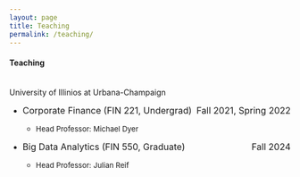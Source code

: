 ```yaml
---
layout: page
title: Teaching
permalink: /teaching/
---
```

  
#### **Teaching** <br>
\
University of Illinios at Urbana-Champaign<br> 
  * <font size="3"> Corporate Finance (FIN 221, Undergrad) <span style="float:right;">Fall 2021, Spring 2022 </span> </font>
    - <font size="2"> Head Professor: Michael Dyer</font>

  * <font size="3"> Big Data Analytics (FIN 550, Graduate) <span style="float:right;">Fall 2024 </span> </font>
    - <font size="2"> Head Professor: Julian Reif</font>
